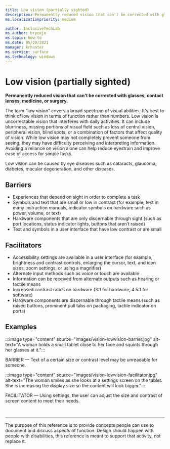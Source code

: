 ```yaml
---
title: Low vision (partially sighted)
description: Permanently reduced vision that can't be corrected with glasses, contact lenses, medicine, or surgery.
ms.localizationpriority: medium

author: InclusiveTechLab
ms.author: brycejo 
ms.topic: how-to
ms.date: 05/20/2021
manager: krhunter
ms.service: surface
ms.technology: windows
---
```


# Low vision (partially sighted)

**Permanently reduced vision that can't be corrected with glasses, contact lenses, medicine, or surgery.**

The term “low vision” covers a broad spectrum of visual abilities. It's best to think of low vision in terms of function rather than numbers. Low vision is uncorrectable vision that interferes with daily activities. It can include blurriness, missing portions of visual field such as loss of central vision, peripheral vision, blind spots, or a combination of factors that affect quality of vision. While low vision may not completely prevent someone from seeing, they may have difficulty perceiving and interpreting information. Avoiding a reliance on vision alone can help reduce eyestrain and improve ease of access for simple tasks.

Low vision can be caused by eye diseases such as cataracts, glaucoma, diabetes, macular degeneration, and other diseases.

## Barriers
* Experiences that depend on sight in order to complete a task
* Symbols and text that are small or low in contrast (for example, text in many instruction manuals, indicator symbols on hardware such as power, volume, or text)
* Hardware components that are only discernable through sight (such as port locations, status indicator lights, buttons that aren’t raised)
* Text and symbols in a user interface that have low contrast or are small

## Facilitators
* Accessibility settings are available in a user interface (for example, brightness and contrast controls, enlarging the cursor, text, and icon sizes, zoom settings, or using a magnifier)​
* Alternate input methods such as voice or touch are available​
* Information can be received from alternate outputs such as hearing or tactile means​
* Increased contrast ratios on hardware (3:1 for hardware, 4.5:1 for software)​
* Hardware components are discernable through tactile means (such as raised buttons, prominent pull tabs on packaging, tactile indicator on ports)​


## Examples

:::image type="content" source="images/vision-lowvision-barrier.jpg" alt-text="A woman holds a small tablet close to her face and squints through her glasses at it.":::

BARRIER — Text of a certain size or contrast level may be unreadable for someone.

:::image type="content" source="images/vision-lowvision-facilitator.jpg" alt-text="The woman smiles as she looks at a settings screen on the tablet. She is increasing the display size so the content will look bigger.":::

FACILITATOR — Using settings, the user can adjust the size and contrast of screen content to meet their needs. 

&nbsp;

[comment]: # (Footer statement)
___
The purpose of this reference is to provide concepts people can use to document and discuss aspects of function. Design should happen with people with disabilities, this reference is meant to support that activity, not replace it. 